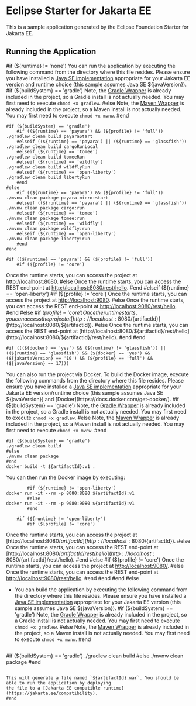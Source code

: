 # Eclipse Starter for Jakarta EE
This is a sample application generated by the Eclipse Foundation Starter for Jakarta EE.

## Running the Application
#if (${runtime} != 'none')
You can run the application by executing the following command from the directory where this file resides. 
Please ensure you have installed a [Java SE implementation](https://adoptium.net) appropriate for your 
Jakarta EE version and runtime choice (this sample assumes Java SE ${javaVersion}). 
#if (${buildSystem} == 'gradle')
Note, the [Gradle Wrapper](https://docs.gradle.org/current/userguide/gradle_wrapper.html) is already included in the project, so a Gradle install 
is not actually needed. You may first need to execute `chmod +x gradlew`.
#else
Note, the [Maven Wrapper](https://maven.apache.org/wrapper/) is already included in the project, so a Maven install 
is not actually needed. You may first need to execute `chmod +x mvnw`.
#end

```
#if (${buildSystem} == 'gradle')
    #if ((${runtime} == 'payara') && (${profile} != 'full'))
./gradlew clean build payaraStart
    #elseif ((${runtime} == 'payara') || (${runtime} == 'glassfish'))
./gradlew clean build cargoRunLocal
    #elseif (${runtime} == 'tomee')
./gradlew clean build tomeeRun
    #elseif (${runtime} == 'wildfly')
./gradlew clean build wildflyRun
    #elseif (${runtime} == 'open-liberty')
./gradlew clean build libertyRun
    #end
#else
    #if ((${runtime} == 'payara') && (${profile} != 'full'))
./mvnw clean package payara-micro:start
    #elseif ((${runtime} == 'payara') || (${runtime} == 'glassfish'))
./mvnw clean package cargo:run
    #elseif (${runtime} == 'tomee')
./mvnw clean package tomee:run
    #elseif (${runtime} == 'wildfly')
./mvnw clean package wildfly:run
    #elseif (${runtime} == 'open-liberty')
./mvnw clean package liberty:run
    #end
#end
```

    #if ((${runtime} == 'payara') && (${profile} != 'full'))
        #if (${profile} != 'core')
Once the runtime starts, you can access the project at [http://localhost:8080](http://localhost:8080).
        #else
Once the runtime starts, you can access the REST end-point at [http://localhost:8080/rest/hello](http://localhost:8080/rest/hello).
        #end
    #elseif (${runtime} == 'open-liberty')
        #if (${profile} != 'core')
Once the runtime starts, you can access the project at [http://localhost:9080](http://localhost:9080).
        #else
Once the runtime starts, you can access the REST end-point at [http://localhost:9080/rest/hello](http://localhost:9080/rest/hello).
        #end
    #else
        #if (${profile} != 'core')
Once the runtime starts, you can access the project at [http://localhost:8080/${artifactId}](http://localhost:8080/${artifactId}).
        #else
Once the runtime starts, you can access the REST end-point at [http://localhost:8080/${artifactId}/rest/hello](http://localhost:8080/${artifactId}/rest/hello).
        #end
    #end

    #if (((${docker} == 'yes') && (${runtime} != 'glassfish')) || ((${runtime} == 'glassfish') && (${docker} == 'yes') && (${jakartaVersion} == '10') && (${profile} == 'full') && (${javaVersion} == 17)))
You can also run the project via Docker. To build the Docker image, execute the following commands from the 
directory where this file resides. Please ensure you have installed 
a [Java SE implementation](https://adoptium.net) appropriate for your Jakarta EE version/runtime 
choice (this sample assumes Java SE ${javaVersion}) and 
[Docker](https://docs.docker.com/get-docker/).
#if (${buildSystem} == 'gradle')
Note, the [Gradle Wrapper](https://docs.gradle.org/current/userguide/gradle_wrapper.html) is already included in the project, so a Gradle install 
is not actually needed. You may first need to execute `chmod +x gradlew`.
#else
Note, the [Maven Wrapper](https://maven.apache.org/wrapper/) is already included in the project, so a Maven install 
is not actually needed. You may first need to execute `chmod +x mvnw`.
#end

```
#if (${buildSystem} == 'gradle')
./gradlew clean build
#else
./mvnw clean package
#end
docker build -t ${artifactId}:v1 .
```

You can then run the Docker image by executing:

```
        #if (${runtime} != 'open-liberty')
docker run -it --rm -p 8080:8080 ${artifactId}:v1
        #else
docker run -it --rm -p 9080:9080 ${artifactId}:v1
        #end
```

        #if (${runtime} != 'open-liberty')
            #if (${profile} != 'core')
Once the runtime starts, you can access the project at [http://localhost:8080/${artifactId}](http://localhost:8080/${artifactId}).
            #else
Once the runtime starts, you can access the REST end-point at [http://localhost:8080/${artifactId}/rest/hello](http://localhost:8080/${artifactId}/rest/hello).
            #end
        #else
            #if (${profile} != 'core')
Once the runtime starts, you can access the project at [http://localhost:9080/](http://localhost:9080/).
            #else
Once the runtime starts, you can access the REST end-point at [http://localhost:9080/rest/hello](http://localhost:9080/rest/hello).
            #end
        #end
    #end
#else
* You can build the application by executing the following command from the directory where this file resides. 
Please ensure you have installed a [Java SE implementation](https://adoptium.net) appropriate for your 
Jakarta EE version (this sample assumes Java SE ${javaVersion}).
#if (${buildSystem} == 'gradle')
Note, the [Gradle Wrapper](https://docs.gradle.org/current/userguide/gradle_wrapper.html) is already included in the project, so a Gradle install 
is not actually needed. You may first need to execute `chmod +x gradlew`.
#else
Note, the [Maven Wrapper](https://maven.apache.org/wrapper/) is already included in the project, so a Maven install 
is not actually needed. You may first need to execute `chmod +x mvnw`.
#end

  ```
#if (${buildSystem} == 'gradle')
  ./gradlew clean build
#else
  ./mvnw clean package
#end
  ```
 
This will generate a file named `${artifactId}.war`. You should be able to run the application by deploying 
the file to a [Jakarta EE compatible runtime](https://jakarta.ee/compatibility).
#end
